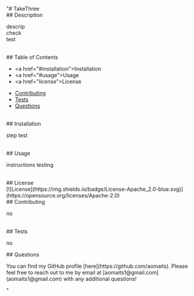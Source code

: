 "# TakeThree<br>## Description<br><p>descrip<br>check<br>test</p><br>## Table of Contents<br><ul><li><a href=\"#installation\">Installation</a></li><li><a href=\"#usage\">Usage</a></li><li><a href=\"license\">License</a></li>
<li><a href=\"#contributing\">Contributing</a></li>
<li><a href=\"#tests\">Tests</a></li><li><a href=\"#questions\">Questions</a></li></ul><br>## Installation<br><p>step test</p><br>## Usage<br><p>instructions testing</p><br>## License<br>[![License](https://img.shields.io/badge/License-Apache_2.0-blue.svg)](https://opensource.org/licenses/Apache-2.0)<br>## Contributing<br><p>no</p><br>## Tests<br><p>no</p> ## Questions<br><p>You can find my GitHub profile [here](https://github.com/aomaits). Please feel free to reach out to me by email at [aomaits1@gmail.com](aomaits1@gmail.com) with any additional questions! </p>"